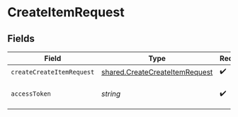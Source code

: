 # CreateItemRequest


## Fields

| Field                                                                            | Type                                                                             | Required                                                                         | Description                                                                      |
| -------------------------------------------------------------------------------- | -------------------------------------------------------------------------------- | -------------------------------------------------------------------------------- | -------------------------------------------------------------------------------- |
| `createCreateItemRequest`                                                        | [shared.CreateCreateItemRequest](../../models/shared/createcreateitemrequest.md) | :heavy_check_mark:                                                               | N/A                                                                              |
| `accessToken`                                                                    | *string*                                                                         | :heavy_check_mark:                                                               | The access token of the connection.                                              |